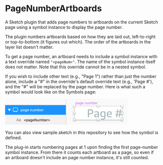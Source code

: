 # PageNumberArtboards
A Sketch plugin that adds page numbers to artboards on the current Sketch page using a symbol instance to display the page number. 

The plugin numbers artboards based on how they are laid out, left-to-right or top-to-bottom (it figures out which). The order of the artboards in the layer list doesn't matter.

To get a page number, an artboard needs to include a symbol instance with a text override named `"<pageNum>"`. The name of the symbol instance itself does not matter. Note that this override cannot be in a nested symbol.

If you wish to include other text (e.g., "Page 1") rather than just the number alone, include a "#" in the override's default override text (e.g., 'Page #'), and the "#" will be replaced by the page number. Here is what such a symbol would look like on the Symbols page:

<img src="/readme_images/symbolimage.png" width="400">

You can also view sample.sketch in this repository to see how the symbol is defined.

The plug-in starts numbering pages at 1 upon finding the first page-number symbol instance. From there it counts each artboard as a page, so even if an artboard doesn't include an page number instance, it's still counted.
